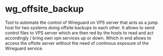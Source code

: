 # wg_offsite_backup
Tool to automate the control of Wireguard on VPS server that acts as a jump host for two systems doing offsite backups to each other.
It allows to send control files to VPS server which are then red by the hosts to read and act accordingly / bring own vpn services up or down. Which in end allows to access the offsite server without the need of continous exposure of the Wireguard service. 

